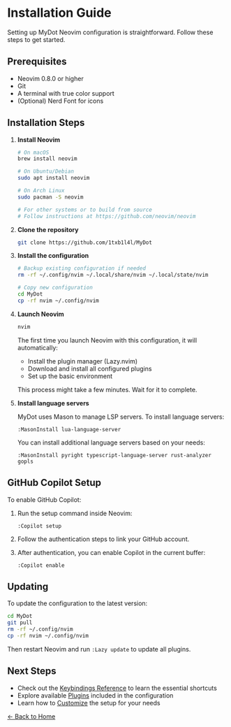 # Installation Guide

Setting up MyDot Neovim configuration is straightforward. Follow these steps to get started.

## Prerequisites

- Neovim 0.8.0 or higher
- Git
- A terminal with true color support
- (Optional) Nerd Font for icons

## Installation Steps

1. **Install Neovim**
   ```bash
   # On macOS
   brew install neovim

   # On Ubuntu/Debian
   sudo apt install neovim

   # On Arch Linux
   sudo pacman -S neovim
   
   # For other systems or to build from source
   # Follow instructions at https://github.com/neovim/neovim
   ```

2. **Clone the repository**
   ```bash
   git clone https://github.com/1txb1l4l/MyDot
   ```

3. **Install the configuration**
   ```bash
   # Backup existing configuration if needed
   rm -rf ~/.config/nvim ~/.local/share/nvim ~/.local/state/nvim
   
   # Copy new configuration
   cd MyDot
   cp -rf nvim ~/.config/nvim
   ```

4. **Launch Neovim**
   ```bash
   nvim
   ```
   The first time you launch Neovim with this configuration, it will automatically:
   - Install the plugin manager (Lazy.nvim)
   - Download and install all configured plugins
   - Set up the basic environment

   This process might take a few minutes. Wait for it to complete.

5. **Install language servers**
   
   MyDot uses Mason to manage LSP servers. To install language servers:
   
   ```
   :MasonInstall lua-language-server
   ```
   
   You can install additional language servers based on your needs:
   ```
   :MasonInstall pyright typescript-language-server rust-analyzer gopls
   ```

## GitHub Copilot Setup

To enable GitHub Copilot:

1. Run the setup command inside Neovim:
   ```
   :Copilot setup
   ```

2. Follow the authentication steps to link your GitHub account.

3. After authentication, you can enable Copilot in the current buffer:
   ```
   :Copilot enable
   ```

## Updating

To update the configuration to the latest version:

```bash
cd MyDot
git pull
rm -rf ~/.config/nvim
cp -rf nvim ~/.config/nvim
```

Then restart Neovim and run `:Lazy update` to update all plugins.

## Next Steps

- Check out the [Keybindings Reference](keybindings.html) to learn the essential shortcuts
- Explore available [Plugins](plugins.html) included in the configuration
- Learn how to [Customize](customization.html) the setup for your needs

[← Back to Home](index.html)
